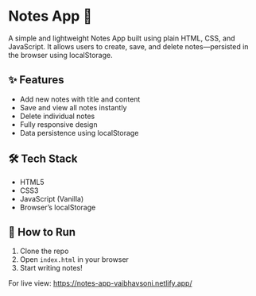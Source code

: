 # Notes App 📒

A simple and lightweight Notes App built using plain HTML, CSS, and JavaScript. It allows users to create, save, and delete notes—persisted in the browser using localStorage.

## ✨ Features

- Add new notes with title and content
- Save and view all notes instantly
- Delete individual notes
- Fully responsive design
- Data persistence using localStorage

## 🛠 Tech Stack

- HTML5
- CSS3
- JavaScript (Vanilla)
- Browser’s localStorage

## 🚀 How to Run

1. Clone the repo
2. Open `index.html` in your browser
3. Start writing notes!

For live view: https://notes-app-vaibhavsoni.netlify.app/
